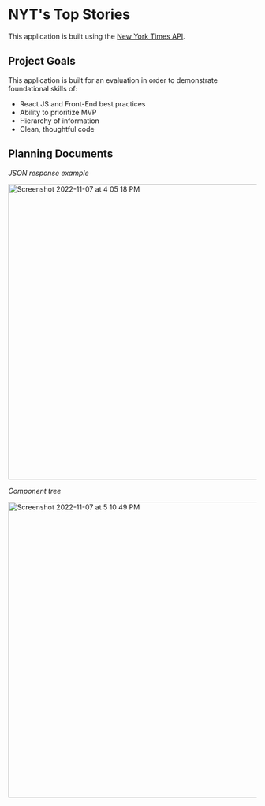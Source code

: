 # NYT's Top Stories
This application is built using the [New York Times API](https://developer.nytimes.com/docs/top-stories-product/1/overview). 

## Project Goals
This application is built for an evaluation in order to demonstrate foundational skills of:
* React JS and Front-End best practices
* Ability to prioritize MVP
* Hierarchy of information
* Clean, thoughtful code

## Planning Documents 
*JSON response example*

<img width="600" alt="Screenshot 2022-11-07 at 4 05 18 PM" src="https://user-images.githubusercontent.com/95593550/200425371-3d09b114-bcf4-44df-9e2f-f25afb934085.png">

*Component tree*

<img width="600" alt="Screenshot 2022-11-07 at 5 10 49 PM" src="https://user-images.githubusercontent.com/95593550/200434942-99b5453c-b7f2-487e-88dd-ce98f4a59769.png">




